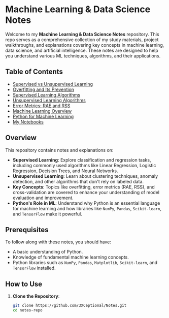 # Machine Learning & Data Science Notes

Welcome to my **Machine Learning & Data Science Notes** repository. This repo serves as a comprehensive collection of my study materials, project walkthroughs, and explanations covering key concepts in machine learning, data science, and artificial intelligence. These notes are designed to help you understand various ML techniques, algorithms, and their applications.

## Table of Contents

- [Supervised vs Unsupervised Learning](notes/supervised_unsupervised_learning.md)
- [Overfitting and Its Prevention](notes/overfitting.md)
- [Supervised Learning Algorithms](notes/supervised_learning_algorithms.md)
- [Unsupervised Learning Algorithms](notes/unsupervised_learning_algorithms.md)
- [Error Metrics: RAE and RSS](notes/error_metrics.md)
- [Machine Learning Overview](notes/machine_learning_overview.md)
- [Python for Machine Learning](notes/python_machine_learning.md)
- [My Notebooks](Notebooks)

## Overview

This repository contains notes and explanations on:
- **Supervised Learning**: Explore classification and regression tasks, including commonly used algorithms like Linear Regression, Logistic Regression, Decision Trees, and Neural Networks.
- **Unsupervised Learning**: Learn about clustering techniques, anomaly detection, and other algorithms that don't rely on labeled data.
- **Key Concepts**: Topics like overfitting, error metrics (RAE, RSS), and cross-validation are covered to enhance your understanding of model evaluation and improvement.
- **Python's Role in ML**: Understand why Python is an essential language for machine learning and how libraries like `NumPy`, `Pandas`, `Scikit-learn`, and `TensorFlow` make it powerful.

## Prerequisites

To follow along with these notes, you should have:
- A basic understanding of Python.
- Knowledge of fundamental machine learning concepts.
- Python libraries such as `NumPy`, `Pandas`, `Matplotlib`, `Scikit-learn`, and `TensorFlow` installed.

## How to Use

1. **Clone the Repository**:
   ```bash
   git clone https://github.com/3XCeptional/Notes.git
   cd notes-repo
